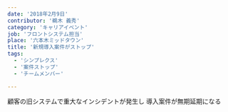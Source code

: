 ```yaml
---
date: '2018年2月9日'
contributor: '鵜木 義秀'
category: 'キャリアイベント'
job: 'フロントシステム担当'
place: '六本木ミッドタウン'
title: '新規導入案件がストップ'
tags:
  - 'シンプレクス'
  - '案件ストップ'
  - 'チームメンバー'

---
```


<p>
    <span>顧客の旧システムで重大なインシデントが発生し</span>
    <span>導入案件が無期延期になる</span>
</p>